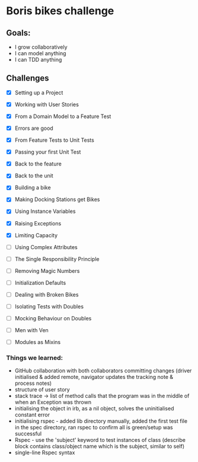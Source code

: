 # Boris bikes challenge


## Goals:

- I grow collaboratively
- I can model anything
- I can TDD anything

## Challenges

- [x] Setting up a Project
- [x] Working with User Stories
- [x] From a Domain Model to a Feature Test
- [x] Errors are good
- [x] From Feature Tests to Unit Tests
- [x] Passing your first Unit Test
- [x] Back to the feature
- [x] Back to the unit
- [x] Building a bike
- [x] Making Docking Stations get Bikes
- [x] Using Instance Variables
- [x] Raising Exceptions
- [x] Limiting Capacity
- [ ] Using Complex Attributes
- [ ] The Single Responsibility Principle
- [ ] Removing Magic Numbers
- [ ] Initialization Defaults
- [ ] Dealing with Broken Bikes
- [ ] Isolating Tests with Doubles
- [ ] Mocking Behaviour on Doubles
- [ ] Men with Ven
- [ ] Modules as Mixins


### Things we learned:
- GitHub collaboration with both collaborators committing changes (driver initialised & added remote, navigator updates the tracking note & process notes)
- structure of user story
- stack trace -> list of method calls that the program was in the middle of when an Exception was thrown
- initialising the object in irb, as a nil object, solves the uninitialised constant error
- initialising rspec - added lib directory manually, added the first test file in the spec directory, ran rspec to confirm all is green/setup was successful
- Rspec - use the 'subject' keyword to test instances of class (describe block contains class/object name which is the subject, similar to self)
- single-line Rspec syntax
